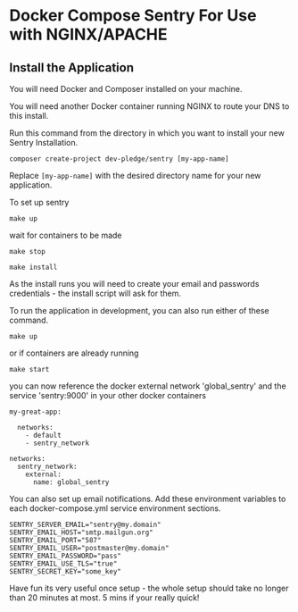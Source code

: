 # Docker Compose Sentry For Use with NGINX/APACHE

## Install the Application

You will need Docker and Composer installed on your machine.

You will need another Docker container running NGINX to route your DNS to this install.

Run this command from the directory in which you want to install your new Sentry Installation.

    composer create-project dev-pledge/sentry [my-app-name]

Replace `[my-app-name]` with the desired directory name for your new application. 

To set up sentry

    make up

wait for containers to be made
    
    make stop
    
    make install

As the install runs you will need to create your email and passwords credentials - the install script will ask for them.

To run the application in development, you can also run either of these command. 

	make up
	
or if containers are already running

    make start


you can now reference the docker external network 'global_sentry' and the service 'sentry:9000' in your other docker containers 
    
    my-great-app:
      
      networks:
        - default
        - sentry_network
    
    networks:
      sentry_network:
        external:
          name: global_sentry
	 
You can also set up email notifications.  Add these environment variables to each docker-compose.yml service environment sections.

    SENTRY_SERVER_EMAIL="sentry@my.domain"
    SENTRY_EMAIL_HOST="smtp.mailgun.org"
    SENTRY_EMAIL_PORT="587"
    SENTRY_EMAIL_USER="postmaster@my.domain"
    SENTRY_EMAIL_PASSWORD="pass"
    SENTRY_EMAIL_USE_TLS="true"
    SENTRY_SECRET_KEY="some_key" 

Have fun its very useful once setup - the whole setup should take no longer than 20 minutes at most.  5 mins if your really quick!
